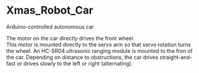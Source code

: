 # Xmas_Robot_Car
Arduino-controlled autonomous car 

The motor on the car directly drives the front wheel.  
This motor is mounted directly to the servo arm so that servo rotation turns the wheel.
An HC-SR04 ultrasonic ranging module is mounted to the fron of the car.
Depending on distance to obstructions, the car drives straight-and-fast or drives slowly to the left or right (alternating).
